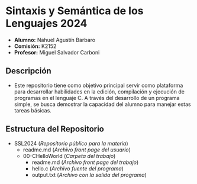# Sintaxis y Semántica de los Lenguajes 2024

- **Alumno:** Nahuel Agustín Barbaro
- **Comisión:** K2152
- **Profesor:** Miguel Salvador Carboni

## Descripción
- Este repositorio tiene como objetivo principal servir como plataforma para desarrollar habilidades en la edición, compilación y ejecución de programas en el lenguaje C. A través del desarrollo de un programa simple, se busca demostrar la capacidad del alumno para manejar estas tareas básicas.

## Estructura del Repositorio
- SSL2024 (*Repositorio público para la materia*)
  - readme.md (*Archivo front page del usuario*)
  - 00-CHelloWorld (*Carpeta del trabajo*)
    - readme.md (*Archivo front page del trabajo*)
    - hello.c (*Archivo fuente del programa*)
    - output.txt (*Archivo con la salida del programa*)


